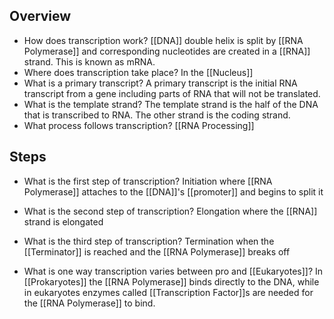 ## Overview
- How does transcription work?
	[[DNA]] double helix is split by [[RNA Polymerase]] and corresponding nucleotides are created in a [[RNA]] strand. This is known as mRNA.
- Where does transcription take place?
	In the [[Nucleus]]
- What is a primary transcript?
	A primary transcript is the initial RNA transcript from a gene including parts of RNA that will not be translated.
- What is the template strand?
	The template strand is the half of the DNA that is transcribed to RNA. The other strand is the coding strand.
- What process follows transcription?
	[[RNA Processing]]

## Steps
- What is the first step of transcription?
	Initiation where [[RNA Polymerase]] attaches to the [[DNA]]'s [[promoter]] and begins to split it
- What is the second step of transcription?
	Elongation where the [[RNA]] strand is elongated
- What is the third step of transcription?
	Termination when the [[Terminator]] is reached and the [[RNA Polymerase]] breaks off

- What is one way transcription varies between pro and [[Eukaryotes]]?
	In [[Prokaryotes]] the [[RNA Polymerase]] binds directly to the DNA, while in eukaryotes enzymes called [[Transcription Factor]]s are needed for the [[RNA Polymerase]] to bind.
